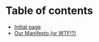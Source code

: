 # Table of contents

* [Initial page](README.md)
* [Our Manifesto \(or WTF!?\)](our-manifesto-or-wtf.md)

